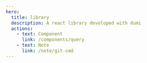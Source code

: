 ```yaml
---
hero:
  title: library
  description: A react library developed with dumi
  actions:
    - text: Component
      link: /components/query
    - text: Note
      link: /note/git-cmd
---
```

